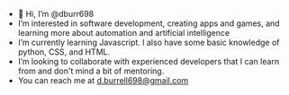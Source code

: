 - 👋 Hi, I’m @dburr698
- I’m interested in software development, creating apps and games, and learning more about automation and artificial intelligence  
- I’m currently learning Javascript. I also have some basic knowledge of python, CSS, and HTML.
- I’m looking to collaborate with experienced developers that I can learn from and don't mind a bit of mentoring.
- You can reach me at d.burrell698@gmail.com

<!---
dburr698/dburr698 is a ✨ special ✨ repository because its `README.md` (this file) appears on your GitHub profile.
You can click the Preview link to take a look at your changes.
--->
